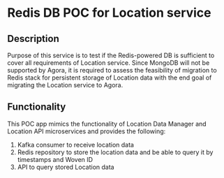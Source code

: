 # Redis DB POC for Location service

## Description

Purpose of this service is to test if the Redis-powered DB is sufficient to cover all requirements of Location service.
Since MongoDB will not be supported by Agora, it is required to assess the feasibility of migration to Redis stack for persistent storage 
of Location data with the end goal of migrating the Location service to Agora.

## Functionality

This POC app mimics the functionality of Location Data Manager and Location API microservices and provides the following:
1. Kafka consumer to receive location data
2. Redis repository to store the location data and be able to query it by timestamps and Woven ID
3. API to query stored Location data
